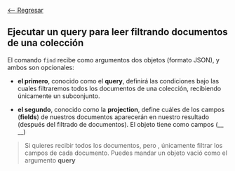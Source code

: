 [<-- Regresar](..)

## Ejecutar un __query__ para leer filtrando documentos de una colección

El comando `find` recibe como argumentos dos objetos (formato JSON), y ambos son opcionales:

- **el primero**, conocido como el __query__, definirá las condiciones bajo las cuales filtraremos todos los documentos de una colección, recibiendo únicamente un subconjunto.


- **el segundo**, conocido como la __projection__, define cuáles de los campos (__fields__) de nuestros documentos aparecerán en nuestro resultado (después del filtrado de documentos). El objeto tiene como campos (__ __)




> Si  quieres recibir todos los documentos, pero , únicamente filtrar los campos de cada documento. Puedes mandar un objeto vació como el argumento __query__

